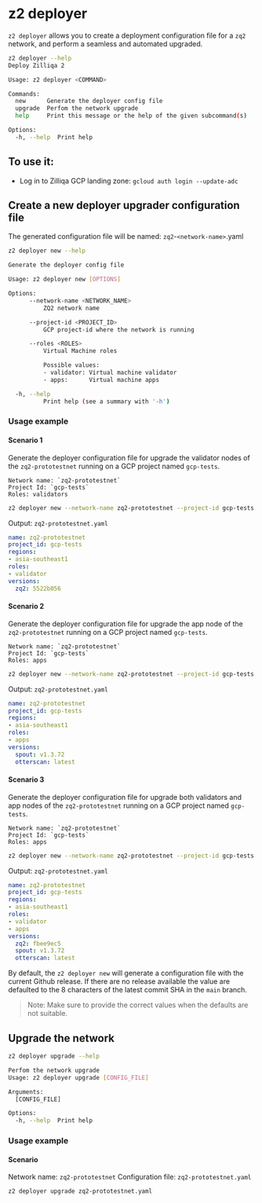 # z2 deployer

`z2 deployer` allows you to create a deployment configuration file for a `zq2` network, and perform a seamless and automated upgraded.

```bash
z2 deployer --help
Deploy Zilliqa 2

Usage: z2 deployer <COMMAND>

Commands:
  new      Generate the deployer config file
  upgrade  Perfom the network upgrade
  help     Print this message or the help of the given subcommand(s)

Options:
  -h, --help  Print help
  ```

## To use it:

- Log in to Zilliqa GCP landing zone: `gcloud auth login --update-adc`

## Create a new deployer upgrader configuration file

The generated configuration file will be named: `zq2`-`<network-name>`.yaml
```bash
z2 deployer new --help
```

```bash
Generate the deployer config file

Usage: z2 deployer new [OPTIONS]

Options:
      --network-name <NETWORK_NAME>
          ZQ2 network name

      --project-id <PROJECT_ID>
          GCP project-id where the network is running

      --roles <ROLES>
          Virtual Machine roles

          Possible values:
          - validator: Virtual machine validator
          - apps:      Virtual machine apps

  -h, --help
          Print help (see a summary with '-h')
```

### Usage example

#### Scenario 1

Generate the deployer configuration file for upgrade the validator nodes of the `zq2-prototestnet` running on a GCP project named `gcp-tests`.

```
Network name: `zq2-prototestnet`
Project Id: `gcp-tests`
Roles: validators
```

```bash
z2 deployer new --network-name zq2-prototestnet --project-id gcp-tests --roles validator
```

Output: `zq2-prototestnet.yaml`

```yaml
name: zq2-prototestnet
project_id: gcp-tests
regions:
- asia-southeast1
roles:
- validator
versions:
  zq2: 5522b056
  ```

#### Scenario 2

Generate the deployer configuration file for upgrade the app node of the `zq2-prototestnet` running on a GCP project named `gcp-tests`.

```
Network name: `zq2-prototestnet`
Project Id: `gcp-tests`
Roles: apps
```

```bash
z2 deployer new --network-name zq2-prototestnet --project-id gcp-tests --roles apps
```

Output: `zq2-prototestnet.yaml`

```yaml
name: zq2-prototestnet
project_id: gcp-tests
regions:
- asia-southeast1
roles:
- apps
versions:
  spout: v1.3.72
  otterscan: latest
```

#### Scenario 3

Generate the deployer configuration file for upgrade both validators and app nodes of the `zq2-prototestnet` running on a GCP project named `gcp-tests`.

```
Network name: `zq2-prototestnet`
Project Id: `gcp-tests`
Roles: apps
```

```bash
z2 deployer new --network-name zq2-prototestnet --project-id gcp-tests --roles validator,apps
```

Output: `zq2-prototestnet.yaml`

```yaml
name: zq2-prototestnet
project_id: gcp-tests
regions:
- asia-southeast1
roles:
- validator
- apps
versions:
  zq2: fbee9ec5
  spout: v1.3.72
  otterscan: latest
```

By default, the `z2 deployer new` will generate a configuration file with the current Github release.
If there are no release available the value are defaulted to the 8 characters of the latest commit SHA in the `main` branch.

>Note: Make sure to provide the correct values when the defaults are not suitable.


## Upgrade the network

```bash
z2 deployer upgrade --help
```

```bash
Perfom the network upgrade
Usage: z2 deployer upgrade [CONFIG_FILE]

Arguments:
  [CONFIG_FILE]  

Options:
  -h, --help  Print help
```

### Usage example

#### Scenario

Network name: `zq2-prototestnet`
Configuration file: `zq2-prototestnet.yaml`

```bash
z2 deployer upgrade zq2-prototestnet.yaml
```
